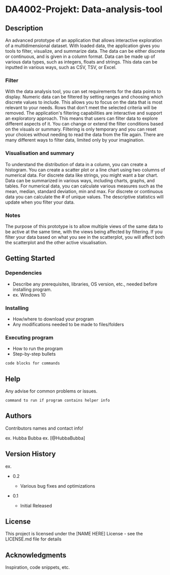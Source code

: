 # DA4002-Projekt: Data-analysis-tool

## Description

An advanced prototype of an application that allows interactive exploration of a multidimensional dataset. With loaded data, the application gives you tools to filter, visualize, and summarize data. The data can be either discrete or continuous, and is given in a column format. Data can be made up of various data types, such as integers, floats and strings. This data can be inputted in various ways, such as CSV, TSV, or Excel.

### Filter

With the data analysis tool, you can set requirements for the data points to display. Numeric data can be filtered by setting ranges and choosing which discrete values to include. This allows you to focus on the data that is most relevant to your needs. Rows that don't meet the selected criteria will be removed. The application's filtering capabilities are interactive and support an exploratory approach. This means that users can filter data to explore different aspects of it. You can change or extend the filter conditions based on the visuals or summary. Filtering is only temporary and you can reset your choices without needing to read the data from the file again. There are many different ways to filter data, limited only by your imagination.

### Visualisation and summary

To understand the distribution of data in a column, you can create a histogram. You can create a scatter plot or a line chart using two columns of numerical data. For discrete data like strings, you might want a bar chart. Data can be summarized in various ways, including charts, graphs, and tables. For numerical data, you can calculate various measures such as the mean, median, standard deviation, min and max. For discrete or continuous data you can calculate the # of unique values. The descriptive statistics will update when you filter your data. 

### Notes

The purpose of this prototype is to allow multiple views of the same data to be active at the same time, with the views being affected by filtering. If you filter your data based on what you see in the scatterplot, you will affect both the scatterplot and the other active  visualisation.


## Getting Started

### Dependencies

* Describe any prerequisites, libraries, OS version, etc., needed before installing program.
* ex. Windows 10

### Installing

* How/where to download your program
* Any modifications needed to be made to files/folders

### Executing program

* How to run the program
* Step-by-step bullets
```
code blocks for commands
```

## Help

Any advise for common problems or issues.
```
command to run if program contains helper info
```

## Authors

Contributors names and contact info!

ex. Hubba Bubba 
ex. [@HubbaBubba]

## Version History
ex.
* 0.2
    * Various bug fixes and optimizations

* 0.1
    * Initial Released

## License

This project is licensed under the [NAME HERE] License - see the LICENSE.md file for details

## Acknowledgments

Inspiration, code snippets, etc.
